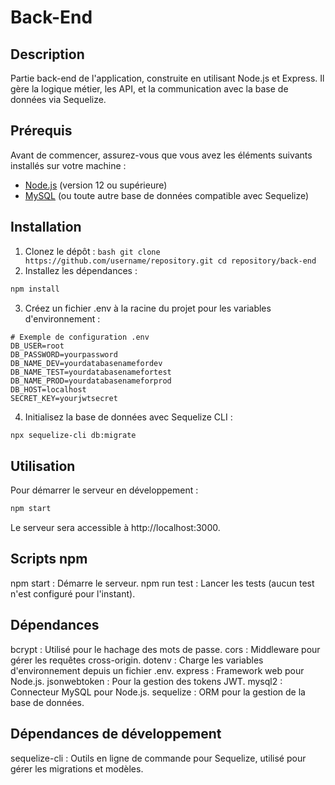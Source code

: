 # Back-End

## Description

Partie back-end de l'application, construite en utilisant Node.js et Express. Il gère la logique métier, les API, et la communication avec la base de données via Sequelize.

## Prérequis

Avant de commencer, assurez-vous que vous avez les éléments suivants installés sur votre machine :

-   [Node.js](https://nodejs.org/) (version 12 ou supérieure)
-   [MySQL](https://www.mysql.com/) (ou toute autre base de données compatible avec Sequelize)

## Installation

1. Clonez le dépôt :
   `bash
git clone https://github.com/username/repository.git
cd repository/back-end
`
2. Installez les dépendances :

```bash
npm install
```

3. Créez un fichier .env à la racine du projet pour les variables d'environnement :

```env
# Exemple de configuration .env
DB_USER=root
DB_PASSWORD=yourpassword
DB_NAME_DEV=yourdatabasenamefordev
DB_NAME_TEST=yourdatabasenamefortest
DB_NAME_PROD=yourdatabasenameforprod
DB_HOST=localhost
SECRET_KEY=yourjwtsecret
```

4. Initialisez la base de données avec Sequelize CLI :

```bash
npx sequelize-cli db:migrate
```

## Utilisation

Pour démarrer le serveur en développement :

```bash
npm start
```

Le serveur sera accessible à http://localhost:3000.

## Scripts npm

npm start : Démarre le serveur.
npm run test : Lancer les tests (aucun test n'est configuré pour l'instant).

## Dépendances

bcrypt : Utilisé pour le hachage des mots de passe.
cors : Middleware pour gérer les requêtes cross-origin.
dotenv : Charge les variables d'environnement depuis un fichier .env.
express : Framework web pour Node.js.
jsonwebtoken : Pour la gestion des tokens JWT.
mysql2 : Connecteur MySQL pour Node.js.
sequelize : ORM pour la gestion de la base de données.

## Dépendances de développement

sequelize-cli : Outils en ligne de commande pour Sequelize, utilisé pour gérer les migrations et modèles.
